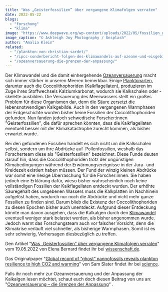 ```yaml
---
title: "Was „Geisterfossilien” über vergangene Klimafolgen verraten"
date: 2022-05-22
blogs: 
  - "forschung"
  - "klima"
image: "https://www.deepwave.org/wp-content/uploads/2022/05/fossilien_geisterfossilien_unsplash_Ashleigh_Joy_Photography-scaled.jpg"
image_caption: "© Ashleigh Joy Photography / Unsplash"
author: "Amalia Klein"
related: 
  - "/plankton-von-christian-sardet/"
  - "/ipcc-sonderbericht-folgen-des-klimawandels-auf-ozeane-und-eisgebiete/"
  - "/ozeanversauerung-die-grenzen-der-anpassung/"
---
```


Der Klimawandel und die damit einhergehende [Ozeanversauerung](https://www.deepwave.org/wp-content/uploads/2016/08/DWfacts_Die-Versauerung-der-Ozeane_2016.pdf) macht sich immer stärker in unseren Meeren bemerkbar. Einige [Planktonarten](https://www.deepwave.org/plankton-von-christian-sardet/), darunter auch die Coccolithophoriden (Kalkflagellaten), produzieren im Zuge ihres Stoffwechsels Kalziumkarbonat, wodurch sie Kalkschalen oder -skelette ausbilden. Die Versauerung des Meerwassers stellt ein großes Problem für diese Organismen dar, denn die Säure zersetzt die lebensnotwendigen Kalkgebilde. Auch in den vergangenen Warmphasen der Erdgeschichte wurden bisher keine Fossilien der Coccolithophoriden gefunden. Nun fanden jedoch schwedische Forscher:innen "Geisterfossilien", die dafür sprechen könnten, dass die Kalkflagellaten eventuell besser mit der Klimakatastrophe zurecht kommen, als bisher erwartet wurde.

Bei den gefundenen Fossilien handelt es sich nicht um die Kalkschalen selbst, sondern um ihre Abdrücke auf  Pollenfossilien, weshalb das Forscherteam diese als "Geisterfossilien" bezeichnet. Diese Funde deuten darauf hin, dass die Coccolithophoriden trotz der ungünstigen Klimabedingungen während der Erwärmungsereignisse in der Jura- und Kreidezeit existiert haben müssen. Der Fund der winzig kleinen Abdrücke war somit eine riesige Überraschung für die Forscher:innen. Sie haben jedoch eine Erklärung dafür, wieso bisher wahrscheinlich noch keine vollständigen Fossilien der Kalkflagellaten entdeckt wurden. Der erhöhte Säuregehalt des umgebenen Wassers muss die Kalkplatten im Nachhinein aufgelöst haben, wodurch nur noch die Abdrücke und nicht mehr ganze Fossilien zu finden sind. Darum blieb die Existenz der Coccolithophoriden zu diesen Epochen bisher auch unentdeckt. Aufgrund dieser Entdeckung könnte man davon ausgehen, dass die Kalkalgen durch den [Klimawandel](https://www.deepwave.org/ipcc-sonderbericht-folgen-des-klimawandels-auf-ozeane-und-eisgebiete/) eventuell weniger stark belastet werden, als bisher angenommen wurde. Jedoch warnt das Forschungsteam auch vor falscher Vorsicht, denn die Klimakrise verläuft viel schneller, als bisherige Warmphasen. Somit ist es sehr schwierig, Vorhersagen diesbezüglich zu treffen.

Den Artikel "[Was „Geisterfossilien” über vergangene Klimafolgen verraten](https://www.wissenschaft.de/erde-umwelt/was-geisterfossilien-ueber-vergangene-klimafolgen-verraten/)" vom 19.05.2022 von Elena Bernard findet ihr bei [wissenschaft.de](https://www.wissenschaft.de/).

Das Originalpaper "[Global record of “ghost” nannofossils reveals plankton resilience to high CO2 and warming](https://www.science.org/doi/10.1126/science.abm7330)" von Sam Slater findet ihr bei [science](https://www.science.org/journal/science).

Falls ihr noch mehr zur Ozeanversauerung und der Anpassung der Kalkalgen lesen möchtet, schaut euch doch diesen Beitrag von uns an: "[Ozeanversauerung – die Grenzen der Anpassung](https://www.deepwave.org/ozeanversauerung-die-grenzen-der-anpassung/)" .
